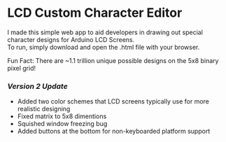 ﻿# LCD Custom Character Editor
 I made this simple web app to aid developers in drawing out special character designs for Arduino LCD Screens.<br>
 To run, simply download and open the .html file with your browser.

 Fun Fact: There are ~1.1 trillion unique possible designs on the 5x8 binary pixel grid!

### <em>Version 2 Update</em>
 <ul>
  <li>Added two color schemes that LCD screens typically use for more realistic designing</li>
  <li>Fixed matrix to 5x8 dimentions</li>
  <li>Squished window freezing bug</li>
  <li>Added buttons at the bottom for non-keyboarded platform support</li>
 </ul>
